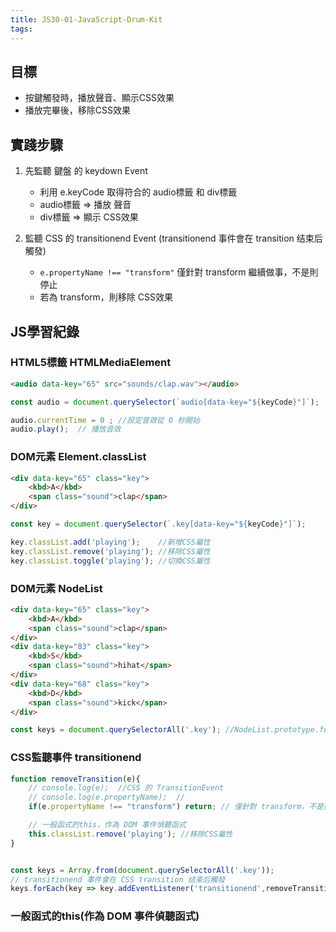 ```yaml
---
title: JS30-01-JavaScript-Drum-Kit
tags:
---
```



## 目標

- 按鍵觸發時，播放聲音、顯示CSS效果
- 播放完畢後，移除CSS效果

## 實踐步驟

1. 先監聽 鍵盤 的 keydown Event
    - 利用 e.keyCode 取得符合的 audio標籤 和 div標籤
    - audio標籤 => 播放 聲音
    - div標籤 => 顯示 CSS效果

2. 監聽 CSS 的 transitionend Event (transitionend 事件會在 transition 结束后觸發)
    - `e.propertyName !== "transform"` 僅針對 transform 繼續做事，不是則停止
    - 若為 transform，則移除 CSS效果

## JS學習紀錄

### HTML5標籤 HTMLMediaElement

``` html
<audio data-key="65" src="sounds/clap.wav"></audio>
```
``` js
const audio = document.querySelector(`audio[data-key="${keyCode}"]`);

audio.currentTime = 0 ; //設定音效從 0 秒開始
audio.play();  // 播放音效
```

### DOM元素 Element.classList

``` html
<div data-key="65" class="key">
    <kbd>A</kbd>
    <span class="sound">clap</span>
</div>
```
``` js
const key = document.querySelector(`.key[data-key="${keyCode}"]`);

key.classList.add('playing');    //新增CSS屬性
key.classList.remove('playing'); //移除CSS屬性
key.classList.toggle('playing'); //切換CSS屬性
```

### DOM元素 NodeList

``` html
<div data-key="65" class="key">
    <kbd>A</kbd>
    <span class="sound">clap</span>
</div>
<div data-key="83" class="key">
    <kbd>S</kbd>
    <span class="sound">hihat</span>
</div>
<div data-key="68" class="key">
    <kbd>D</kbd>
    <span class="sound">kick</span>
</div>
```
``` js
const keys = document.querySelectorAll('.key'); //NodeList.prototype.forEach() => IE不支援
```

### CSS監聽事件 transitionend

``` js
function removeTransition(e){
    // console.log(e);  //CSS 的 TransitionEvent
    // console.log(e.propertyName);  //
    if(e.propertyName !== "transform") return; // 僅針對 transform，不是則停止

    // 一般函式的this，作為 DOM 事件偵聽函式
    this.classList.remove('playing'); //移除CSS屬性
}


const keys = Array.from(document.querySelectorAll('.key'));
// transitionend 事件會在 CSS transition 结束后觸發
keys.forEach(key => key.addEventListener('transitionend',removeTransition))  

```
### 一般函式的this(作為 DOM 事件偵聽函式)